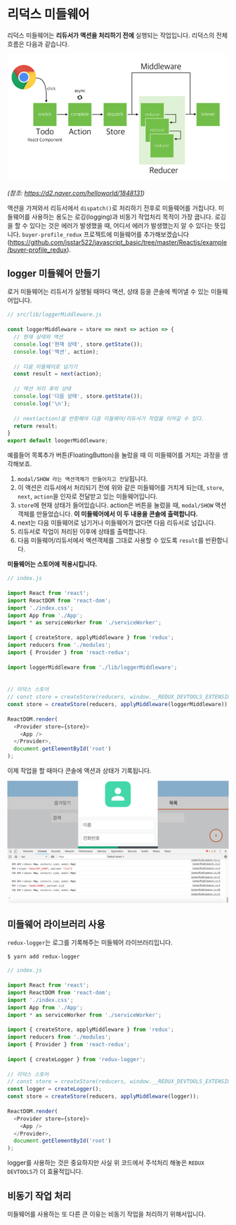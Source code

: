 # 리덕스 미들웨어

리덕스 미들웨어는 **리듀서가 액션을 처리하기 전에** 실행되는 작업입니다. 리덕스의 전체 흐름은 다음과 같습니다.

![middleware](img/middleware.png)

*(참조: https://d2.naver.com/helloworld/1848131)*

액션을 가져와서 리듀서에서 `dispatch()`로 처리하기 전후로 미들웨어를 거칩니다. 미들웨어를 사용하는 용도는 로깅(logging)과 비동기 작업처리 목적이 가장 큽니다. 로깅을 할 수 있다는 것은 에러가 발생했을 때, 어디서 에러가 발생했는지 알 수 있다는 뜻입니다. `buyer-profile_redux` 프로젝트에 미들웨어를 추가해보겠습니다(https://github.com/jsstar522/javascript_basic/tree/master/Reactjs/example/buyer-profile_redux). 



## logger 미들웨어 만들기

로거 미들웨어는 리듀서가 실행될 때마다 액션, 상태 등을 콘솔에 찍어낼 수 있는 미들웨어입니다. 

```javascript
// src/lib/loggerMiddleware.js

const loggerMiddleware = store => next => action => {
  // 현재 상태와 액션
  console.log('현재 상태', store.getState());
  console.log('액션', action);

  // 다음 미들웨어로 넘기기
  const result = next(action);

  // 액션 처리 후의 상태
  console.log('다음 상태', store.getState());
  console.log('\n');

  // next(action)을 반환해야 다음 미들웨어/리듀서가 작업을 이어갈 수 있다.
  return result;
}
export default loogerMiddleware;
```

예를들어 목록추가 버튼(FloatingButton)을 눌렀을 때 이 미들웨어를 거치는 과정을 생각해보죠. 

1. `modal/SHOW 라는 액션객체가 만들어지고 전달`됩니다. 
2. 이 액션은 리듀서에서 처리되기 전에 위와 같은 미들웨어를 거치게 되는데, `store`, `next`, `action`을 인자로 전달받고 있는 미들웨어입니다.
3. `store`에 현재 상태가 들어있습니다. action은 버튼을 눌렀을 때, `modal/SHOW` 액션객체를 만들었습니다. **이 미들웨어에서 이 두 내용을 콘솔에 출력합니다.**
4. next는 다음 미들웨어로 넘기거나 미들웨어가 없다면 다음 리듀서로 넘깁니다.
5. 리듀서로 작업이 처리된 이후에 상태를 출력합니다.
6. 다음 미들웨어/리듀서에서 액션객체를 그대로 사용할 수 있도록 `result`를 반환합니다.

**미들웨어는 스토어에 적용시킵니다.**

```javascript
// index.js

import React from 'react';
import ReactDOM from 'react-dom';
import './index.css';
import App from './App';
import * as serviceWorker from './serviceWorker';

import { createStore, applyMiddleware } from 'redux';
import reducers from './modules';
import { Provider } from 'react-redux';

import loggerMiddleware from './lib/loggerMiddleware';


// 리덕스 스토어
// const store = createStore(reducers, window.__REDUX_DEVTOOLS_EXTENSION__ && window.__REDUX_DEVTOOLS_EXTENSION__());
const store = createStore(reducers, applyMiddleware(loggerMiddleware));

ReactDOM.render(
  <Provider store={store}>
    <App />
  </Provider>,
  document.getElementById('root')
);
```

이제 작업을 할 때마다 콘솔에 액션과 상태가 기록됩니다.

![middleware_2](img/middleware_2.png)



## 미들웨어 라이브러리 사용

`redux-logger`는 로그를 기록해주는 미들웨어 라이브러리입니다. 

```bash
$ yarn add redux-logger
```

```javascript
// index.js

import React from 'react';
import ReactDOM from 'react-dom';
import './index.css';
import App from './App';
import * as serviceWorker from './serviceWorker';

import { createStore, applyMiddleware } from 'redux';
import reducers from './modules';
import { Provider } from 'react-redux';

import { createLogger } from 'redux-logger';

// 리덕스 스토어
// const store = createStore(reducers, window.__REDUX_DEVTOOLS_EXTENSION__ && window.__REDUX_DEVTOOLS_EXTENSION__());
const logger = createLogger();
const store = createStore(reducers, applyMiddleware(logger));

ReactDOM.render(
  <Provider store={store}>
    <App />
  </Provider>,
  document.getElementById('root')
);
```

logger를 사용하는 것은 중요하지만 사실 위 코드에서 주석처리 해놓은 `REDUX DEVTOOLS`가 더 효율적입니다.



## 비동기 작업 처리

미들웨어를 사용하는 또 다른 큰 이유는 비동기 작업을 처리하기 위해서입니다. 